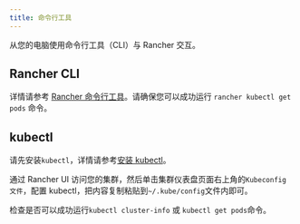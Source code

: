 ```yaml
---
title: 命令行工具
---
```


从您的电脑使用命令行工具（CLI）与 Rancher 交互。

## Rancher CLI

详情请参考 [Rancher 命令行工具](/docs/cli/_index)。请确保您可以成功运行 `rancher kubectl get pods` 命令。

## kubectl

请先安装`kubectl`，详情请参考[安装 kubectl](https://kubernetes.io/docs/tasks/tools/install-kubectl/_index)。

通过 Rancher UI 访问您的集群，然后单击集群仪表盘页面右上角的`Kubeconfig 文件`，配置 kubectl，把内容复制粘贴到`~/.kube/config`文件内即可。

检查是否可以成功运行`kubectl cluster-info` 或 `kubectl get pods`命令。
